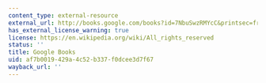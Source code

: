 ```yaml
---
content_type: external-resource
external_url: http://books.google.com/books?id=7NbuSwzRMYcC&printsec=frontcover
has_external_license_warning: true
license: https://en.wikipedia.org/wiki/All_rights_reserved
status: ''
title: Google Books
uid: af7b0019-429a-4c52-b337-f0dcee3d7f67
wayback_url: ''
---
```

